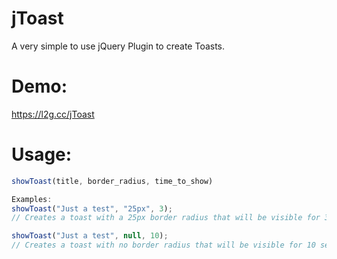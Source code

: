 # jToast
A very simple to use jQuery Plugin to create Toasts.

# Demo:
https://l2g.cc/jToast

# Usage:
```javascript
showToast(title, border_radius, time_to_show)
```

```javascript
Examples:
showToast("Just a test", "25px", 3);
// Creates a toast with a 25px border radius that will be visible for 3 seconds.

showToast("Just a test", null, 10);
// Creates a toast with no border radius that will be visible for 10 seconds.
```

